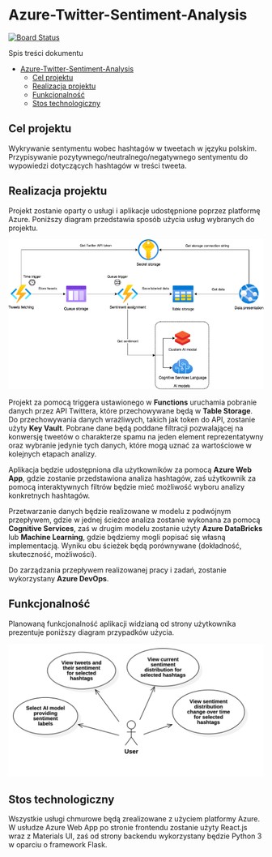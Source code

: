 # Azure-Twitter-Sentiment-Analysis

[![Board Status](https://dev.azure.com/01131252/97656113-fe0b-4df5-bada-ec23aa22f3a0/038079e0-e851-411b-869b-7e8f5d77514c/_apis/work/boardbadge/a2b71afe-c270-4745-ac43-fa36f0a2af5c?columnOptions=1)](https://dev.azure.com/01131252/97656113-fe0b-4df5-bada-ec23aa22f3a0/_boards/board/t/038079e0-e851-411b-869b-7e8f5d77514c/Microsoft.RequirementCategory/)

Spis treści dokumentu

- [Azure-Twitter-Sentiment-Analysis](#azure-twitter-sentiment-analysis)
  - [Cel projektu](#cel-projektu)
  - [Realizacja projektu](#realizacja-projektu)
  - [Funkcjonalność](#funkcjonalność)
  - [Stos technologiczny](#stos-technologiczny)

## Cel projektu

Wykrywanie sentymentu wobec hashtagów w tweetach w języku polskim. Przypisywanie pozytywnego/neutralnego/negatywnego sentymentu do wypowiedzi dotyczących hashtagów w treści tweeta.

## Realizacja projektu

Projekt zostanie oparty o usługi i aplikacje udostępnione poprzez platformę Azure. Poniższy diagram przedstawia sposób użycia usług wybranych do projektu.

![architecture diagram](./documentation/resources/architecture_diagram.png)

Projekt za pomocą triggera ustawionego w **Functions** uruchamia pobranie danych przez API Twittera, które przechowywane będą w **Table Storage**. Do przechowywania danych wrażliwych, takich jak token do API, zostanie użyty **Key Vault**. Pobrane dane będą poddane filtracji pozwalającej na konwersję tweetów o charakterze spamu na jeden element reprezentatywny oraz wybranie jedynie tych danych, które mogą uznać za wartościowe w kolejnych etapach analizy.

Aplikacja będzie udostępniona dla użytkowników za pomocą **Azure Web App**, gdzie zostanie przedstawiona analiza hashtagów, zaś użytkownik za pomocą interaktywnych filtrów będzie mieć możliwość wyboru analizy konkretnych hashtagów.

Przetwarzanie danych będzie realizowane w modelu z podwójnym przepływem, gdzie w jednej ścieżce analiza zostanie wykonana za pomocą **Cognitive Services**, zaś w drugim modelu zostanie użyty **Azure DataBricks** lub **Machine Learning**, gdzie będziemy mogli popisać się własną implementacją. Wyniku obu ścieżek będą porównywane (dokładność, skuteczność, możliwości).

Do zarządzania przepływem realizowanej pracy i zadań, zostanie wykorzystany **Azure DevOps**.

## Funkcjonalność

Planowaną funkcjonalność aplikacji widzianą od strony użytkownika prezentuje poniższy diagram przypadków użycia.

![diagram przypadków użycia aplikacji](./documentation/resources/Use_case_diagram.png)

## Stos technologiczny

Wszystkie usługi chmurowe będą zrealizowane z użyciem platformy Azure. W usłudze Azure Web App po stronie frontendu zostanie użyty React.js wraz z Materials UI, zaś od strony backendu wykorzystany będzie Python 3 w oparciu o framework Flask.
